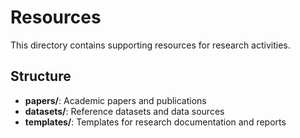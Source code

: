 # Resources

This directory contains supporting resources for research activities.

## Structure

- **papers/**: Academic papers and publications
- **datasets/**: Reference datasets and data sources
- **templates/**: Templates for research documentation and reports